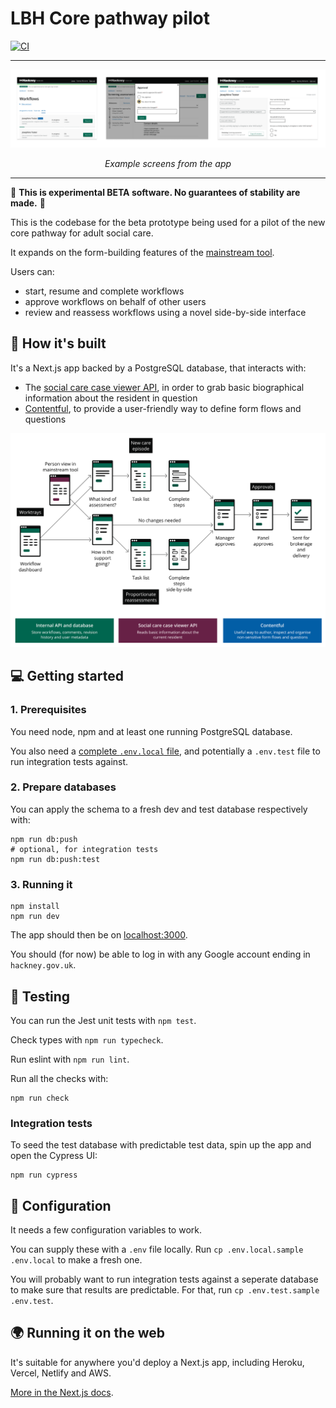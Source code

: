 
# LBH Core pathway pilot

[![CI](https://github.com/LBHackney-IT/lbh-core-pathway-pilot/actions/workflows/tests.yml/badge.svg)](https://github.com/LBHackney-IT/lbh-core-pathway-pilot/actions/workflows/tests.yml)

---

<img src="https://github.com/LBHackney-IT/lbh-core-pathway-pilot/blob/main/public/screens.png?raw=true" alt="" />

<p align="center">
    <em>Example screens from the app</em>         
</p>

---

🚨 **This is experimental BETA software. No guarantees of stability are made.** 🚨

This is the codebase for the beta prototype being used for a pilot of the new core pathway for adult social care.

It expands on the form-building features of the [mainstream tool](https://github.com/LBHackney-IT/lbh-social-care-frontend/wiki/How-to-create-and-modify-forms).

Users can:

- start, resume and complete workflows
- approve workflows on behalf of other users
- review and reassess workflows using a novel side-by-side interface


## 🧱 How it's built

It's a Next.js app backed by a PostgreSQL database, that interacts with:

- The [social care case viewer API](https://github.com/LBHackney-IT/social-care-case-viewer-api/), in order to grab basic biographical information about the resident in question
- [Contentful](https://www.contentful.com/), to provide a user-friendly way to define form flows and questions

<img src="https://github.com/LBHackney-IT/lbh-core-pathway-pilot/blob/main/public/solution overview.png?raw=true" alt="" />

## 💻 Getting started

### 1. Prerequisites

You need node, npm and at least one running PostgreSQL database.

You also need a [complete `.env.local` file](#-configuration), and potentially a `.env.test` file to run integration tests against.

### 2. Prepare databases

You can apply the schema to a fresh dev and test database respectively with:

```
npm run db:push
# optional, for integration tests
npm run db:push:test
```

### 3. Running it

```
npm install
npm run dev
```

The app should then be on [localhost:3000](http://localhost:3000).

You should (for now) be able to log in with any Google account ending in `hackney.gov.uk`.

## 🧪 Testing

You can run the Jest unit tests with `npm test`.

Check types with `npm run typecheck`.

Run eslint with `npm run lint`.

Run all the checks with:

```
npm run check
```

### Integration tests

To seed the test database with predictable test data, spin up the app and open the Cypress UI:

```
npm run cypress
```

## 🧬 Configuration

It needs a few configuration variables to work.

You can supply these with a `.env` file locally. Run `cp .env.local.sample .env.local` to make a fresh one.

You will probably want to run integration tests against a seperate database to make sure that results are predictable. For that, run `cp .env.test.sample .env.test`.

## 🌍 Running it on the web

It's suitable for anywhere you'd deploy a Next.js app, including Heroku, Vercel, Netlify and AWS.

[More in the Next.js docs](https://nextjs.org/docs/deployment).
